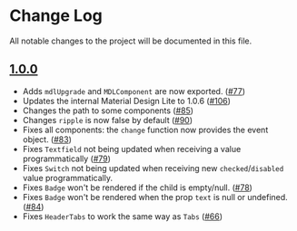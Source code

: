 # Change Log

All notable changes to the project will be documented in this file.

## [1.0.0]

- Adds `mdlUpgrade` and `MDLComponent` are now exported. ([#77])
- Updates the internal Material Design Lite to 1.0.6 ([#106])
- Changes the path to some components ([#85])
- Changes `ripple` is now false by default ([#90])
- Fixes all components: the `change` function now provides the event object. ([#83])
- Fixes `Textfield` not being updated when receiving a value programmatically ([#79])
- Fixes `Switch` not being updated when receiving new `checked`/`disabled` value programmatically.
- Fixes `Badge` won't be rendered if the child is empty/null. ([#78])
- Fixes `Badge` won't be rendered when the prop `text` is null or undefined. ([#84])
- Fixes `HeaderTabs` to work the same way as `Tabs` ([#66])

[1.0.0]: /compare/v0.15.0...v1.0.0
[#77]: /issues/77
[#106]: /issues/106
[#85]: /issues/85
[#90]: /issues/90
[#83]: /issues/83
[#79]: /issues/79
[#78]: /issues/78
[#84]: /issues/84
[#66]: /issues/66
